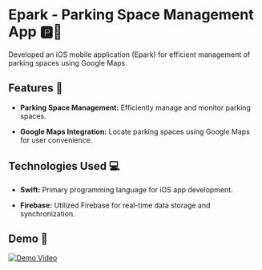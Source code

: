 # Epark - Parking Space Management App 🅿️🚗

Developed an iOS mobile application (Epark) for efficient management of parking spaces using Google Maps.

## Features 🚀

- **Parking Space Management:**
  Efficiently manage and monitor parking spaces.

- **Google Maps Integration:**
  Locate parking spaces using Google Maps for user convenience.

## Technologies Used 💻

- **Swift:**
  Primary programming language for iOS app development.

- **Firebase:**
  Utilized Firebase for real-time data storage and synchronization.

## Demo 📱

[![Demo Video](https://drive.google.com/uc?export=view&id=12u2SIb3iFIoA2cW9j9w6rrahnYR_MZIU)](https://drive.google.com/uc?export=view&id=12u2SIb3iFIoA2cW9j9w6rrahnYR_MZIU)




